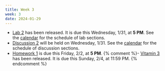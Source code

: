 ```yaml
---
title: Week 3
week: 3
date: 2024-01-29
---
```


- [Lab 2](https://data102.datahub.berkeley.edu/hub/user-redirect/git-pull?repo=https%3A%2F%2Fgithub.com%2Fds-102%2Fsp24-materials&urlpath=lab%2Ftree%2Fsp24-materials%2Flab%2Flab02%2Flab02.ipynb&branch=main) has been released. It is due this Wednesday, 1/31, at **5 PM**. See the [calendar](calendar) for the schedule of lab sections.
- [Discussion 2](https://drive.google.com/file/d/13-AnTTaff83boCdlCUomUCGzvVzWtgAw/view?usp=drive_link) will be held on Wednesday, 1/31. See the [calendar](calendar) for the schedule of discussion sections.
- [Homework 1](https://data102.datahub.berkeley.edu/hub/user-redirect/git-pull?repo=https%3A%2F%2Fgithub.com%2Fds-102%2Fsp24-materials&urlpath=lab%2Ftree%2Fsp24-materials%2Fhw%2Fhw1%2Fhw1.pdf&branch=main) is due this Friday, 2/2, at **5 PM**.
{% comment %}- [Vitamin 3]() has been released. It is due this Sunday, 2/4, at 11:59 PM. {% endcomment %}